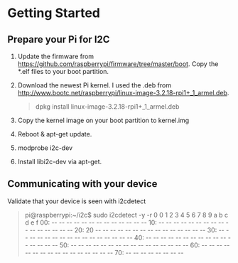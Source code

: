 Getting Started
===============

Prepare your Pi for I2C
-----------------------
1. Update the firmware from https://github.com/raspberrypi/firmware/tree/master/boot. Copy the *.elf files to your boot partition.

2. Download the newest Pi kernel. I used the .deb from http://www.bootc.net/raspberrypi/linux-image-3.2.18-rpi1+_1_armel.deb.

	>
	> dpkg install linux-image-3.2.18-rpi1+_1_armel.deb
	>

3. Copy the kernel image on your boot partition to kernel.img

4. Reboot & apt-get update. 

5. modprobe i2c-dev

6. Install libi2c-dev via apt-get.

Communicating with your device
------------------------------

Validate that your device is seen with i2cdetect

> pi@raspberrypi:~/i2c$ sudo i2cdetect -y -r 0
>      0  1  2  3  4  5  6  7  8  9  a  b  c  d  e  f
> 00:          -- -- -- -- -- -- -- -- -- -- -- -- -- 
> 10: -- -- -- -- -- -- -- -- -- -- -- -- -- -- -- -- 
> 20: 20 -- -- -- -- -- -- -- -- -- -- -- -- -- -- -- 
> 30: -- -- -- -- -- -- -- -- -- -- -- -- -- -- -- -- 
> 40: -- -- -- -- -- -- -- -- -- -- -- -- -- -- -- -- 
> 50: -- -- -- -- -- -- -- -- -- -- -- -- -- -- -- -- 
> 60: -- -- -- -- -- -- -- -- -- -- -- -- -- -- -- -- 
70: -- -- -- -- -- -- -- --                         

